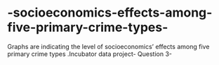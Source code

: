 # -socioeconomics-effects-among-five-primary-crime-types-
Graphs are indicating the level of socioeconomics’ effects among five primary crime types .Incubator data project- Question 3- 
